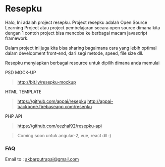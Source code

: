 # Resepku 

Halo, Ini adalah project resepku.
Project resepku adalah Open Source Learning Project atau project pembelajaran secara open source dimana kita dengan 1 contoh project bisa mencoba ke berbagai macam javascript framework.

Dalam project ini juga kita bisa sharing bagaimana cara yang lebih optimal dalam development front-end, dari segi metode, speed, file size dll.

Resepku menyiapkan berbagai resource untuk dipilih dimana anda memulai

PSD MOCK-UP
> http://bit.ly/resepku-mockup

HTML TEMPLATE
> https://github.com/appai/resepku
> http://appai-backbone.firebaseapp.com/resepku

PHP API
> https://github.com/eezhal92/resepku-api

> Coming soon untuk angular-2, vue, react dll :)

### FAQ

Email to : akbarputrapai@gmail.com
